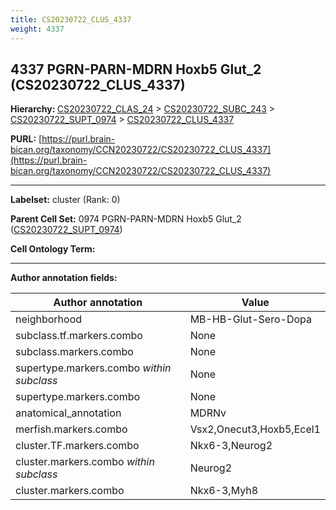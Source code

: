 ```yaml
---
title: CS20230722_CLUS_4337
weight: 4337
---
```

## 4337 PGRN-PARN-MDRN Hoxb5 Glut_2 (CS20230722_CLUS_4337)
<b>Hierarchy: </b>
[CS20230722_CLAS_24](../CS20230722_CLAS_24) >
[CS20230722_SUBC_243](../CS20230722_SUBC_243) >
[CS20230722_SUPT_0974](../CS20230722_SUPT_0974) >
[CS20230722_CLUS_4337](../CS20230722_CLUS_4337)

**PURL:** [https://purl.brain-bican.org/taxonomy/CCN20230722/CS20230722_CLUS_4337](https://purl.brain-bican.org/taxonomy/CCN20230722/CS20230722_CLUS_4337)

---


**Labelset:** cluster (Rank: 0)

**Parent Cell Set:** 0974 PGRN-PARN-MDRN Hoxb5 Glut_2 ([CS20230722_SUPT_0974](../CS20230722_SUPT_0974))



**Cell Ontology Term:** 

[MARKER GENES.]: #


---

[TRANSFERRED ANNOTATIONS.]: #


[AUTHOR ANNOTATION FIELDS.]: #


**Author annotation fields:**

| Author annotation | Value |
|-------------------|-------|
|neighborhood|MB-HB-Glut-Sero-Dopa|
|subclass.tf.markers.combo|None|
|subclass.markers.combo|None|
|supertype.markers.combo _within subclass_|None|
|supertype.markers.combo|None|
|anatomical_annotation|MDRNv|
|merfish.markers.combo|Vsx2,Onecut3,Hoxb5,Ecel1|
|cluster.TF.markers.combo|Nkx6-3,Neurog2|
|cluster.markers.combo _within subclass_|Neurog2|
|cluster.markers.combo|Nkx6-3,Myh8|
